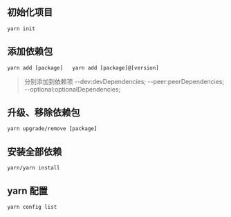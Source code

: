 ## 初始化项目

`yarn init`

## 添加依赖包

`yarn add [package]  
yarn add [package]@[version]`

> 分别添加到依赖项 --dev:devDependencies; --peer:peerDependencies;  --optional:optionalDependencies;

## 升级、移除依赖包
`yarn upgrade/remove [package]`

## 安装全部依赖
`yarn/yarn install`

## yarn 配置
`yarn config list`



